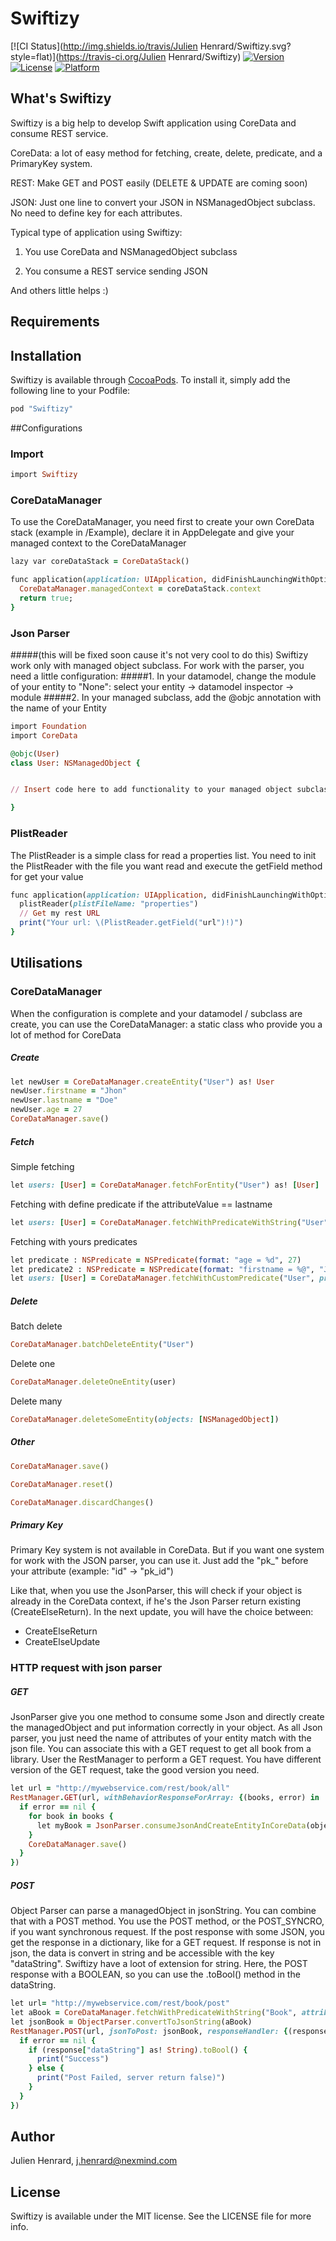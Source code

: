 # Swiftizy

[![CI Status](http://img.shields.io/travis/Julien Henrard/Swiftizy.svg?style=flat)](https://travis-ci.org/Julien Henrard/Swiftizy)
[![Version](https://img.shields.io/cocoapods/v/Swiftizy.svg?style=flat)](http://cocoapods.org/pods/Swiftizy)
[![License](https://img.shields.io/cocoapods/l/Swiftizy.svg?style=flat)](http://cocoapods.org/pods/Swiftizy)
[![Platform](https://img.shields.io/cocoapods/p/Swiftizy.svg?style=flat)](http://cocoapods.org/pods/Swiftizy)

## What's Swiftizy

Swiftizy is a big help to develop Swift application using CoreData and consume REST service. 

CoreData: a lot of easy method for fetching, create, delete, predicate, and a PrimaryKey system.

REST: Make GET and POST easily (DELETE & UPDATE are coming soon)

JSON: Just one line to convert your JSON in NSManagedObject subclass. No need to define key for each attributes.


Typical type of application using Swiftizy:

1. You use CoreData and NSManagedObject subclass

2. You consume a REST service sending JSON


And others little helps :)

## Requirements

## Installation

Swiftizy is available through [CocoaPods](http://cocoapods.org). To install
it, simply add the following line to your Podfile:

```ruby
pod "Swiftizy"
```

##Configurations
### Import
```ruby
import Swiftizy
```
### CoreDataManager 
To use the CoreDataManager, you need first to create your own CoreData stack (example in /Example), declare it in AppDelegate and give your managed context to the CoreDataManager
```ruby
lazy var coreDataStack = CoreDataStack()

func application(application: UIApplication, didFinishLaunchingWithOptions launchOptions: [NSObject: AnyObject]?) -> Bool {
  CoreDataManager.managedContext = coreDataStack.context
  return true;
}
```
### Json Parser
#####(this will be fixed soon cause it's not very cool to do this)
Swiftizy work only with managed object subclass.
For work with the parser, you need a little configuration:
#####1. In your datamodel, change the module of your entity to "None": select your entity -> datamodel inspector -> module
#####2. In your managed subclass, add the @objc annotation with the name of your Entity
```ruby
import Foundation
import CoreData

@objc(User)
class User: NSManagedObject {


// Insert code here to add functionality to your managed object subclass

}
```


### PlistReader
The PlistReader is a simple class for read a properties list.
You need to init the PlistReader with the file you want read and execute the getField method for get your value
```ruby
func application(application: UIApplication, didFinishLaunchingWithOptions launchOptions: [NSObject: AnyObject]?) -> Bool {
  plistReader(plistFileName: "properties")
  // Get my rest URL
  print("Your url: \(PlistReader.getField("url")!)")
}
```

## Utilisations
### CoreDataManager
When the configuration is complete and your datamodel / subclass are create, you can use the CoreDataManager: a static class who provide you a lot of method for CoreData
##### Create
```ruby
let newUser = CoreDataManager.createEntity("User") as! User
newUser.firstname = "Jhon"
newUser.lastname = "Doe"
newUser.age = 27
CoreDataManager.save()
```

##### Fetch
Simple fetching
```ruby
let users: [User] = CoreDataManager.fetchForEntity("User") as! [User]
```

Fetching with define predicate 
if the attributeValue == lastname
```ruby
let users: [User] = CoreDataManager.fetchWithPredicateWithString("User", attributeName: "lastname", attributeValue: "Doe") as [User]
```

Fetching with yours predicates
```ruby
let predicate : NSPredicate = NSPredicate(format: "age = %d", 27)
let predicate2 : NSPredicate = NSPredicate(format: "firstname = %@", "Jhon")
let users: [User] = CoreDataManager.fetchWithCustomPredicate("User", predicate: predicates) as! [User]
```

##### Delete
Batch delete
```ruby
CoreDataManager.batchDeleteEntity("User")
```        
Delete one
```ruby
CoreDataManager.deleteOneEntity(user)
```
Delete many
```ruby
CoreDataManager.deleteSomeEntity(objects: [NSManagedObject])
```

##### Other
```ruby
CoreDataManager.save()

CoreDataManager.reset()

CoreDataManager.discardChanges()
```

##### Primary Key
Primary Key system is not available in CoreData. But if you want one system for work with the JSON parser, you can use it. 
Just add the "pk_" before your attribute (example: "id" -> "pk_id") 

Like that, when you use the JsonParser, this will check if your object is already in the CoreData context, if he's the Json Parser return existing (CreateElseReturn).
In the next update, you will have the choice between:
- CreateElseReturn
- CreateElseUpdate

### HTTP request with json parser
##### GET
JsonParser give you one method to consume some Json and directly create the managedObject and put information correctly in your object. 
As all Json parser, you just need the name of attributes of your entity match with the json file.
You can associate this with a GET request to get all book from a library.
User the RestManager to perform a GET request. You have different version of the GET request, take the good version you need.
```ruby 
let url = "http://mywebservice.com/rest/book/all"
RestManager.GET(url, withBehaviorResponseForArray: {(books, error) in
  if error == nil {
    for book in books {
      let myBook = JsonParser.consumeJsonAndCreateEntityInCoreData(object, anyClass: Book.self)
    }
    CoreDataManager.save()
  }
})
```

##### POST
Object Parser can parse a managedObject in jsonString. You can combine that with a POST method.
You use the POST method, or the POST_SYNCRO, if you want synchronous request.
If the post response with some JSON, you get the response in a dictionary, like for a GET request. If response is not in json, the data is convert in string and be accessible with the key "dataString".
Swiftizy have a loot of extension for string. Here, the POST response with a BOOLEAN, so you can use the .toBool() method in the dataString.
```ruby
let url= "http://mywebservice.com/rest/book/post"
let aBook = CoreDataManager.fetchWithPredicateWithString("Book", attributeName: "title", attributeValue: "Harry Potter")[0] as! User
let jsonBook = ObjectParser.convertToJsonString(aBook)
RestManager.POST(url, jsonToPost: jsonBook, responseHandler: {(response, error) in
  if error == nil {
    if (response["dataString"] as! String).toBool() {
      print("Success")
    } else {
      print("Post Failed, server return false)")
    }
  }
})
```
## Author

Julien Henrard, j.henrard@nexmind.com

## License

Swiftizy is available under the MIT license. See the LICENSE file for more info.
